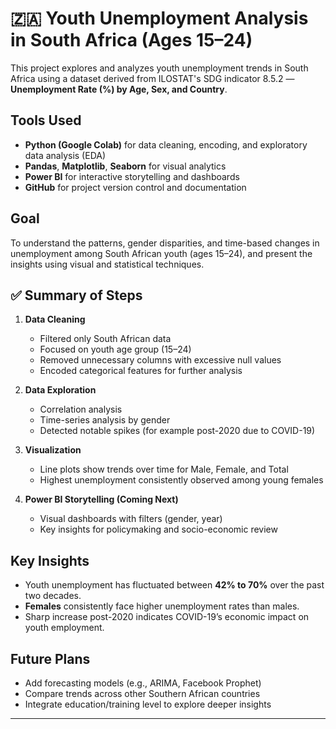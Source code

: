 # 🇿🇦 Youth Unemployment Analysis in South Africa (Ages 15–24)

This project explores and analyzes youth unemployment trends in South Africa using a dataset derived from ILOSTAT's SDG indicator 8.5.2 — **Unemployment Rate (%) by Age, Sex, and Country**.

## Tools Used
- **Python (Google Colab)** for data cleaning, encoding, and exploratory data analysis (EDA)
- **Pandas**, **Matplotlib**, **Seaborn** for visual analytics
- **Power BI** for interactive storytelling and dashboards
- **GitHub** for project version control and documentation

## Goal
To understand the patterns, gender disparities, and time-based changes in unemployment among South African youth (ages 15–24), and present the insights using visual and statistical techniques.


## ✅ Summary of Steps
1. **Data Cleaning**  
   - Filtered only South African data  
   - Focused on youth age group (15–24)  
   - Removed unnecessary columns with excessive null values  
   - Encoded categorical features for further analysis

2. **Data Exploration**  
   - Correlation analysis  
   - Time-series analysis by gender  
   - Detected notable spikes (for example post-2020 due to COVID-19)

3. **Visualization**  
   - Line plots show trends over time for Male, Female, and Total  
   - Highest unemployment consistently observed among young females

4. **Power BI Storytelling (Coming Next)**  
   - Visual dashboards with filters (gender, year)  
   - Key insights for policymaking and socio-economic review

## Key Insights
- Youth unemployment has fluctuated between **42% to 70%** over the past two decades.
- **Females** consistently face higher unemployment rates than males.
- Sharp increase post-2020 indicates COVID-19’s economic impact on youth employment.

## Future Plans
- Add forecasting models (e.g., ARIMA, Facebook Prophet)
- Compare trends across other Southern African countries
- Integrate education/training level to explore deeper insights

---

